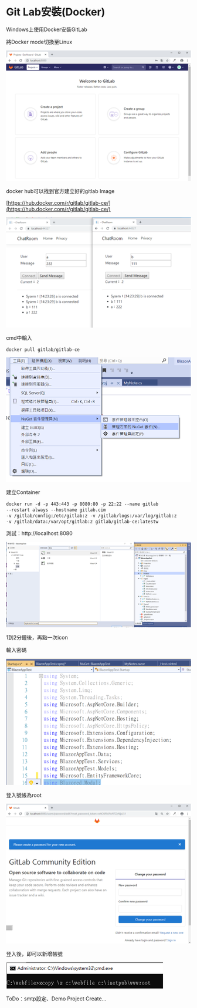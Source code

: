 # Git Lab安裝\(Docker\)

Windows上使用Docker安裝GitLab

將Docker mode切換至Linux

![](../../.gitbook/assets/image%20%288%29.png)

docker hub可以找到官方建立好的gitlab Image

[https://hub.docker.com/r/gitlab/gitlab-ce/](https://hub.docker.com/r/gitlab/gitlab-ce/)

![](../../.gitbook/assets/image%20%2895%29.png)

cmd中輸入

```text
docker pull gitlab/gitlab-ce
```

![](../../.gitbook/assets/image%20%28317%29.png)

建立Container

```text
docker run -d -p 443:443 -p 8080:80 -p 22:22 --name gitlab 
--restart always --hostname gitlab.cim 
-v /gitlab/config:/etc/gitlab:z -v /gitlab/logs:/var/log/gitlab:z 
-v /gitlab/data:/var/opt/gitlab:z gitlab/gitlab-ce:latestw
```

測試：http://localhost:8080

![](../../.gitbook/assets/image%20%28307%29.png)

1到2分鐘後，再點一次icon

輸入密碼

![](../../.gitbook/assets/image%20%28374%29.png)

登入號帳為root

![](../../.gitbook/assets/image%20%28179%29.png)

登入後，即可以新增帳號



![](../../.gitbook/assets/image%20%2816%29.png)

ToDo：smtp設定、Demo Project Create...

